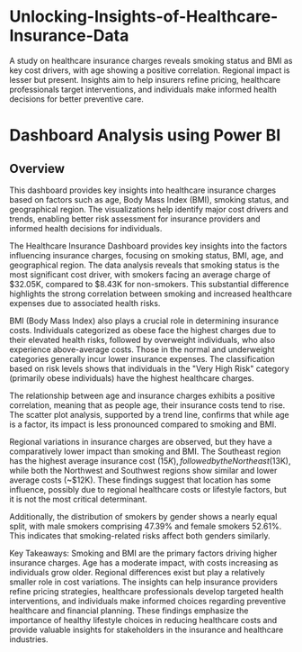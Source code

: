 # Unlocking-Insights-of-Healthcare-Insurance-Data
 A study on healthcare insurance charges reveals smoking status and BMI as key cost drivers, with age showing a positive correlation. Regional impact is lesser but present. Insights aim to help insurers refine pricing, healthcare professionals target interventions, and individuals make informed health decisions for better preventive care.
# Dashboard Analysis using Power BI 
## Overview 
This dashboard provides key insights into healthcare insurance charges based on factors such as age, Body Mass Index (BMI), smoking status, and geographical region. The visualizations help identify major cost drivers and trends, enabling better risk assessment for insurance providers and informed health decisions for individuals.

The Healthcare Insurance Dashboard provides key insights into the factors influencing insurance charges, focusing on smoking status, BMI, age, and geographical region. The data analysis reveals that smoking status is the most significant cost driver, with smokers facing an average charge of $32.05K, compared to $8.43K for non-smokers. This substantial difference highlights the strong correlation between smoking and increased healthcare expenses due to associated health risks.

BMI (Body Mass Index) also plays a crucial role in determining insurance costs. Individuals categorized as obese face the highest charges due to their elevated health risks, followed by overweight individuals, who also experience above-average costs. Those in the normal and underweight categories generally incur lower insurance expenses. The classification based on risk levels shows that individuals in the "Very High Risk" category (primarily obese individuals) have the highest healthcare charges.

The relationship between age and insurance charges exhibits a positive correlation, meaning that as people age, their insurance costs tend to rise. The scatter plot analysis, supported by a trend line, confirms that while age is a factor, its impact is less pronounced compared to smoking and BMI.

Regional variations in insurance charges are observed, but they have a comparatively lower impact than smoking and BMI. The Southeast region has the highest average insurance cost ($15K), followed by the Northeast ($13K), while both the Northwest and Southwest regions show similar and lower average costs (~$12K). These findings suggest that location has some influence, possibly due to regional healthcare costs or lifestyle factors, but it is not the most critical determinant.

Additionally, the distribution of smokers by gender shows a nearly equal split, with male smokers comprising 47.39% and female smokers 52.61%. This indicates that smoking-related risks affect both genders similarly.

Key Takeaways:
Smoking and BMI are the primary factors driving higher insurance charges.
Age has a moderate impact, with costs increasing as individuals grow older.
Regional differences exist but play a relatively smaller role in cost variations.
The insights can help insurance providers refine pricing strategies, healthcare professionals develop targeted health interventions, and individuals make informed choices regarding preventive healthcare and financial planning.
These findings emphasize the importance of healthy lifestyle choices in reducing healthcare costs and provide valuable insights for stakeholders in the insurance and healthcare industries.
